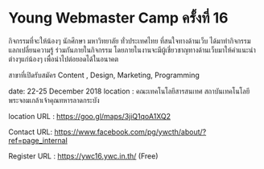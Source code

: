 # Young Webmaster Camp ครั้งที่ 16
กิจกรรมที่จะให้น้องๆ นักศึกษา มหาวิทยาลัย ทั่วประเทศไทย ที่สนใจทางด้านเว็บ ได้มาทำกิจกรรม แลกเปลี่ยนความรู้ ร่วมกันภายในกิจกรรม โดยภายในงานจะมีผู้เชี่ยวชาญทางด้านเว็บมาให้คำแนะนำต่างๆแก่น้องๆ เพื่อนำไปต่อยอดได้ในอนาคต

สาขาที่เปิดรับสมัคร 
Content , Design, Marketing, Programming

date: 22-25 December 2018
location : คณะเทคโนโลยีสารสนเทศ สถาบันเทคโนโลยีพระจอมเกล้าเจ้าคุณทหารลาดกระบัง

location URL : https://goo.gl/maps/3jiQ1qoA1XQ2

Contact URL: https://www.facebook.com/pg/ywcth/about/?ref=page_internal

Register URL : https://ywc16.ywc.in.th/ (Free)
